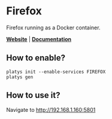 # Firefox

Firefox running as a Docker container.

**[Website](https://www.mozilla.org/en-US/firefox/new/)** | **[Documentation](https://www.mozilla.org/en-US/firefox/new/)** 

## How to enable?

```
platys init --enable-services FIREFOX
platys gen
```

## How to use it?

Navigate to <http://192.168.1.160:5801>